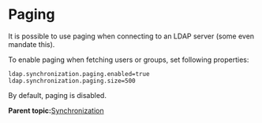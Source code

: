 # Paging

It is possible to use paging when connecting to an LDAP server \(some even mandate this\).

To enable paging when fetching users or groups, set following properties:

```
ldap.synchronization.paging.enabled=true
ldap.synchronization.paging.size=500
```

By default, paging is disabled.

**Parent topic:**[Synchronization](../topics/synchronization.md)

